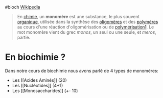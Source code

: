 #bioch 
[Wikipedia](https://fr.wikipedia.org/wiki/Monom%C3%A8re)

> En [chimie](https://fr.wikipedia.org/wiki/Chimie "Chimie"), un **monomère** est une substance, le plus souvent [organique](https://fr.wikipedia.org/wiki/Chimie_organique "Chimie organique"), utilisée dans la synthèse des [oligomères](https://fr.wikipedia.org/wiki/Oligom%C3%A8re "Oligomère") et des [polymères](https://fr.wikipedia.org/wiki/Polym%C3%A8re "Polymère") au cours d'une réaction d'oligomérisation ou de [polymérisation](https://fr.wikipedia.org/wiki/Polym%C3%A9risation "Polymérisation")[1](https://fr.wikipedia.org/wiki/Monom%C3%A8re#cite_note-1). Le mot monomère vient du grec _monos_, un seul ou une seule, et _meros_, partie.

# En biochimie ?

Dans notre cours de biochimie nous avons parlé de 4 types de monomères:

- Les [[Acides Aminés]] (20)
- Les [[Nucléotides]] (4+1)
- Les [[Monosaccharides]] (+- 10)

